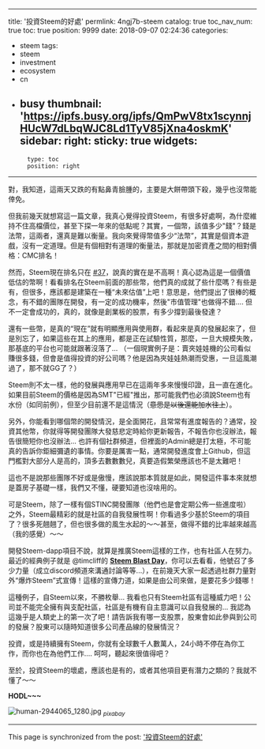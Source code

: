
---
title: '投資Steem的好處'
permlink: 4ngj7b-steem
catalog: true
toc_nav_num: true
toc: true
position: 9999
date: 2018-09-07 02:24:36
categories:
- steem
tags:
- steem
- investment
- ecosystem
- cn
- busy
thumbnail: 'https://ipfs.busy.org/ipfs/QmPwV8tx1scynnjHUcW7dLbqWJC8Ld1TyV85jXna4oskmK'
sidebar:
    right:
        sticky: true
widgets:
    -
        type: toc
        position: right
---


對，我知道，這兩天又跌的有點鼻青臉腫的，主要是大餅帶頭下殺，幾乎也沒幣能倖免。

但我前幾天就想寫這一篇文章，我真心覺得投資Steem，有很多好處啊，為什麼維持不住高檔價位，甚至下探一年來的低點呢？其實，一個幣，該值多少"錢"？錢是法幣，這兩者，還真是難以衡量。我向來覺得幣值多少“法幣”，其實是個資本遊戲，沒有一定道理。但是有個相對有道理的衡量法，那就是加密資產之間的相對價格：CMC排名！

然而，Steem現在排名只在 [#37](https://coinmarketcap.com/currencies/steem/)，說真的實在是不高啊！真心認為這是一個價值低估的幣啊！看看排名在Steem前面的那些幣，他們真的成就了些什麼嗎？有些是有，但很多，應該都是建築在一種“未來估值”上吧！意思是，他們提出了很棒的概念，有不錯的團隊在開發，有一定的成功機率，然後"市值管理"也做得不錯.... 但不一定會成功的，真的，就像是創業板的股票，有多少撐到最後發達？

還有一些幣，是真的“現在”就有明顯應用與使用群，看起來是真的發展起來了，但是別忘了，如果這些在其上的應用，都是正在試驗性質，那麼，一旦大規模失敗，那基底的平台也可能就跟著沒落了... （一個現實例子是：賣夾娃娃機的公司看似賺很多錢，但會是值得投資的好公司嗎？他是因為夾娃娃熱潮而受惠，一旦這風潮過了，那不就GG了？）

Steem則不太一樣，他的發展與應用早已在這兩年多來慢慢印證，且一直在進化。如果目前Steem的價格是因為SMT"已經"推出，那可能我們也必須說Steem也有水份（如同前例），但至少目前還不是這情況（<del>意思是以後還能加水往上</del>）。

另外，你能看到哪個幣的開發情況，是全面開花，且常常有進度報告的？通常，投資其他幣，你就得等開發團隊大發慈悲定時給你更新報告，不報告你也沒辦法，報告很簡短你也沒辦法... 也許有個社群頻道，但裡面的Admin總是打太極，不可能真的告訴你鉅細彌遺的事情。你要是厲害一點，通常開發進度會上Github，但這門檻對大部分人是高的，頂多去數數數兒，真要造假繁榮應該也不是太難吧！

這也不是說那些團隊不好或是傲慢，應該說那本質就是如此，開發這件事本來就想是蓋房子基礎一樣，我們又不懂，硬要知道也沒啥用的。

可是Steem，除了一樣有個STINC開發團隊（他們也是會定期公佈一些進度啦）之外，Steem最精彩的就是社區的自我發展性啊！你看過多少基於Steem的項目了？很多死翹翹了，但也很多做的風生水起的～～甚至，做得不錯的比率越來越高（我的感覺）～～

開發Steem-dapp項目不說，就算是推廣Steem這樣的工作，也有社區人在努力。最近的經典例子就是 @timcliff的 [**Steem Blast Day**](https://steemit.com/steem/@timcliff/steem-blast-day-wow)，你可以去看看，他號召了多少力量（成立discord頻道來溝通討論等等...），在前幾天大家一起透過社群力量對外“爆炸Steem”式宣傳！這樣的宣傳力道，如果是由公司來做，是要花多少錢哪！

這種例子，自Steem以來，不勝枚舉... 我看也只有Steem社區有這種威力吧！公司並不能完全擁有與支配社區，社區是有機有自主意識可以自我發展的... 我認為這幾乎是人類史上的第一次了吧！請告訴我有哪一支股票，股東會如此參與到公司的發展？股東可以隨時知道很多公司產品線的發展情況？

投資，或是持續擁有Steem，你就有全球數千人數萬人，24小時不停在為你工作，而你也在為他們工作.... 呵呵，聽起來很值得吧？

至於，投資Steem的壞處，應該也是有的，或者其他項目更有潛力之類的？我就不懂了～～

**HODL~~~**

![human-2944065_1280.jpg](https://ipfs.busy.org/ipfs/QmPwV8tx1scynnjHUcW7dLbqWJC8Ld1TyV85jXna4oskmK)
<sub>*pixabay*</sub>

- - -

This page is synchronized from the post: ['投資Steem的好處'](https://steemit.com/@deanliu/4ngj7b-steem)
